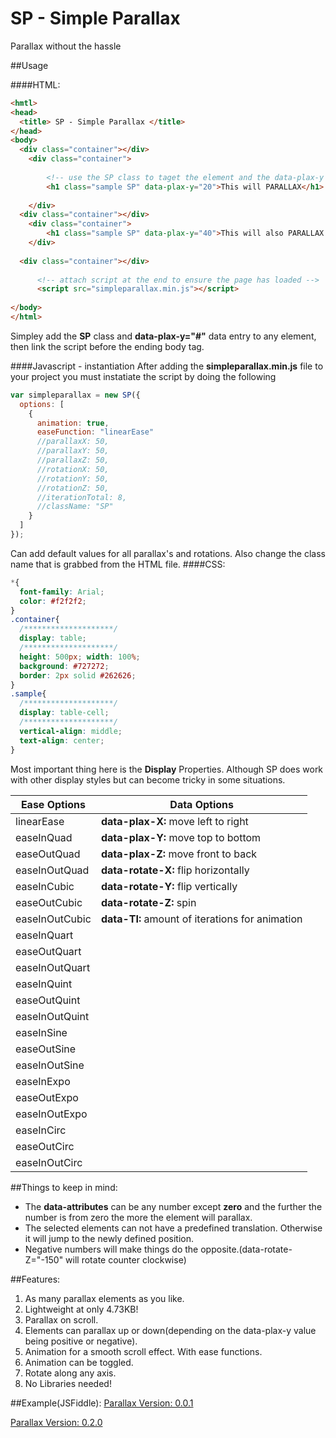 # SP - Simple Parallax
Parallax without the hassle

##Usage

####HTML:
```html
<hmtl> 
<head>
  <title> SP - Simple Parallax </title>
</head>
<body>
  <div class="container"></div>
    <div class="container">
    
        <!-- use the SP class to taget the element and the data-plax-y to define the amount of parallax -->
        <h1 class="sample SP" data-plax-y="20">This will PARALLAX</h1>
        
    </div>
  <div class="container"></div>
    <div class="container">
        <h1 class="sample SP" data-plax-y="40">This will also PARALLAX less</h1>
    </div>
    
  <div class="container"></div>
  
      <!-- attach script at the end to ensure the page has loaded -->
      <script src="simpleparallax.min.js"></script>
        
</body>
</html>
```
Simpley add the **SP** class and **data-plax-y="#"** data entry to any element, then link the script before the ending body tag.

####Javascript - instantiation
After adding the **simpleparallax.min.js** file to your project you must instatiate the script by doing the following

```javascript
var simpleparallax = new SP({
  options: [
    {
      animation: true,
      easeFunction: "linearEase"
      //parallaxX: 50,
      //parallaxY: 50,
      //parallaxZ: 50,
      //rotationX: 50,
      //rotationY: 50,
      //rotationZ: 50,
      //iterationTotal: 8,
      //className: "SP"
    }
  ]
});
```
Can add default values for all parallax's and rotations. Also change the class name that is grabbed from the HTML file.
####CSS:

```css
*{
  font-family: Arial;
  color: #f2f2f2;
}
.container{
  /********************/
  display: table;
  /********************/
  height: 500px; width: 100%;
  background: #727272;
  border: 2px solid #262626;
}
.sample{
  /********************/
  display: table-cell;
  /********************/
  vertical-align: middle;
  text-align: center;
}
```

Most important thing here is the **Display** Properties. Although SP does work with other display styles but can become tricky in some situations.

| Ease Options   | Data Options                                    |
| -------------- | ----------------------------------------------- |
| linearEase     | **data-plax-X:**   move left to right
| easeInQuad     | **data-plax-Y:**   move top to bottom
| easeOutQuad    | **data-plax-Z:**   move front to back
| easeInOutQuad  | **data-rotate-X:** flip horizontally
| easeInCubic    | **data-rotate-Y:** flip vertically
| easeOutCubic   | **data-rotate-Z:** spin
| easeInOutCubic | **data-TI:** amount of iterations for animation
| easeInQuart    |
| easeOutQuart   |
| easeInOutQuart |
| easeInQuint    |
| easeOutQuint   |
| easeInOutQuint |
| easeInSine     |
| easeOutSine    |
| easeInOutSine  |
| easeInExpo     |
| easeOutExpo    |
| easeInOutExpo  |
| easeInCirc     |
| easeOutCirc    |
| easeInOutCirc  |


##Things to keep in mind:
* The **data-attributes** can be any number except **zero** and the further the number is from zero the more the element will parallax.
* The selected elements can not have a predefined translation. Otherwise it will jump to the newly defined position.
* Negative numbers will make things do the opposite.(data-rotate-Z="-150" will rotate counter clockwise)


##Features:
1. As many parallax elements as you like.
2. Lightweight at only 4.73KB!
3. Parallax on scroll.
4. Elements can parallax up or down(depending on the data-plax-y value being positive or negative).
5. Animation for a smooth scroll effect. With ease functions.
6. Animation can be toggled.
7. Rotate along any axis.
8. No Libraries needed!

##Example(JSFiddle):
[Parallax Version: 0.0.1](https://jsfiddle.net/Kree/v10yn98c/)

[Parallax Version: 0.2.0](http://jsfiddle.net/Kree/ju4d2c6L/4/)
